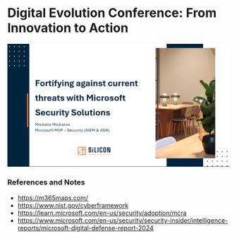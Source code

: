 # Digital Evolution Conference: From Innovation to Action

<p align="center">
  <img src="https://raw.githubusercontent.com/cyb3rmik3/presentations/main/202502-digitalevolutionconference/MichalisMichalos-DigitalEvolutionConference.png">
</p>

### References and Notes

- https://m365maps.com/
- https://www.nist.gov/cyberframework
- https://learn.microsoft.com/en-us/security/adoption/mcra
- https://www.microsoft.com/en-us/security/security-insider/intelligence-reports/microsoft-digital-defense-report-2024

